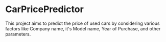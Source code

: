 # CarPricePredictor
This project aims to predict the price of used cars by considering various factors like Company name, it's Model name, Year of Purchase, and other parameters.
